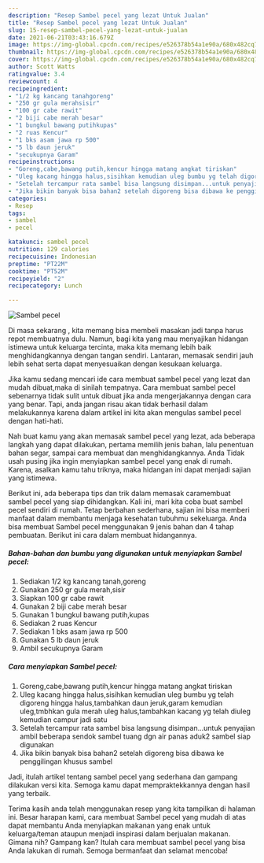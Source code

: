 ```yaml
---
description: "Resep Sambel pecel yang lezat Untuk Jualan"
title: "Resep Sambel pecel yang lezat Untuk Jualan"
slug: 15-resep-sambel-pecel-yang-lezat-untuk-jualan
date: 2021-06-21T03:43:16.679Z
image: https://img-global.cpcdn.com/recipes/e526378b54a1e90a/680x482cq70/sambel-pecel-foto-resep-utama.jpg
thumbnail: https://img-global.cpcdn.com/recipes/e526378b54a1e90a/680x482cq70/sambel-pecel-foto-resep-utama.jpg
cover: https://img-global.cpcdn.com/recipes/e526378b54a1e90a/680x482cq70/sambel-pecel-foto-resep-utama.jpg
author: Scott Watts
ratingvalue: 3.4
reviewcount: 4
recipeingredient:
- "1/2 kg kancang tanahgoreng"
- "250 gr gula merahsisir"
- "100 gr cabe rawit"
- "2 biji cabe merah besar"
- "1 bungkul bawang putihkupas"
- "2 ruas Kencur"
- "1 bks asam jawa rp 500"
- "5 lb daun jeruk"
- "secukupnya Garam"
recipeinstructions:
- "Goreng,cabe,bawang putih,kencur hingga matang angkat tiriskan"
- "Uleg kacang hingga halus,sisihkan kemudian uleg bumbu yg telah digoreng hingga halus,tambahkan daun jeruk,garam kemudian uleg,tmbhkan gula merah uleg halus,tambahkan kacang yg telah diuleg kemudian campur jadi satu"
- "Setelah tercampur rata sambel bisa langsung disimpan...untuk penyajian ambil beberapa sendok sambel tuang dgn air panas aduk2 sambel siap digunakan"
- "Jika bikin banyak bisa bahan2 setelah digoreng bisa dibawa ke penggilingan khusus sambel"
categories:
- Resep
tags:
- sambel
- pecel

katakunci: sambel pecel 
nutrition: 129 calories
recipecuisine: Indonesian
preptime: "PT22M"
cooktime: "PT52M"
recipeyield: "2"
recipecategory: Lunch

---
```



![Sambel pecel](https://img-global.cpcdn.com/recipes/e526378b54a1e90a/680x482cq70/sambel-pecel-foto-resep-utama.jpg)

Di masa  sekarang , kita memang bisa membeli masakan jadi tanpa harus repot membuatnya dulu. Namun, bagi kita yang mau menyajikan hidangan istimewa untuk keluarga tercinta, maka kita memang lebih baik menghidangkannya dengan tangan sendiri. Lantaran, memasak sendiri jauh lebih sehat serta dapat menyesuaikan dengan kesukaan keluarga.

Jika kamu sedang mencari ide cara membuat sambel pecel yang lezat dan mudah dibuat,maka di sinilah tempatnya. Cara membuat sambel pecel  sebenarnya tidak sulit untuk dibuat jika anda mengerjakannya dengan cara yang benar. Tapi, anda jangan risau akan tidak berhasil dalam melakukannya 
karena dalam artikel ini kita akan mengulas sambel pecel dengan hati-hati.  



Nah buat kamu yang akan memasak sambel pecel yang lezat, ada beberapa langkah yang dapat dilakukan, pertama memilih jenis bahan, lalu penentuan bahan segar, sampai cara membuat dan menghidangkannya. Anda Tidak usah pusing jika ingin menyiapkan sambel pecel yang enak di rumah. Karena, asalkan kamu  tahu triknya, maka hidangan ini dapat menjadi sajian yang istimewa.

Berikut ini, ada beberapa tips dan trik dalam memasak caramembuat sambel pecel yang siap dihidangkan. Kali ini, mari kita coba buat sambel pecel sendiri di rumah. Tetap berbahan sederhana, sajian ini bisa memberi manfaat dalam membantu menjaga kesehatan tubuhmu sekeluarga. Anda bisa membuat Sambel pecel menggunakan 9 jenis bahan dan 4 tahap pembuatan. Berikut ini cara dalam membuat hidangannya.

<!--inarticleads1-->

##### Bahan-bahan dan bumbu yang digunakan untuk menyiapkan Sambel pecel:

1. Sediakan 1/2 kg kancang tanah,goreng
1. Gunakan 250 gr gula merah,sisir
1. Siapkan 100 gr cabe rawit
1. Gunakan 2 biji cabe merah besar
1. Gunakan 1 bungkul bawang putih,kupas
1. Sediakan 2 ruas Kencur
1. Sediakan 1 bks asam jawa rp 500
1. Gunakan 5 lb daun jeruk
1. Ambil secukupnya Garam




<!--inarticleads2-->

##### Cara menyiapkan Sambel pecel:

1. Goreng,cabe,bawang putih,kencur hingga matang angkat tiriskan
1. Uleg kacang hingga halus,sisihkan kemudian uleg bumbu yg telah digoreng hingga halus,tambahkan daun jeruk,garam kemudian uleg,tmbhkan gula merah uleg halus,tambahkan kacang yg telah diuleg kemudian campur jadi satu
1. Setelah tercampur rata sambel bisa langsung disimpan...untuk penyajian ambil beberapa sendok sambel tuang dgn air panas aduk2 sambel siap digunakan
1. Jika bikin banyak bisa bahan2 setelah digoreng bisa dibawa ke penggilingan khusus sambel




Jadi, itulah artikel tentang  sambel pecel  yang sederhana dan gampang dilakukan versi kita. Semoga kamu dapat mempraktekkannya dengan hasil yang terbaik. 

Terima kasih anda telah menggunakan resep yang kita tampilkan di halaman ini. Besar harapan kami, cara membuat  Sambel pecel yang mudah di atas dapat membantu Anda menyiapkan makanan yang enak untuk keluarga/teman ataupun menjadi inspirasi dalam berjualan makanan. Gimana nih? Gampang kan? Itulah cara membuat sambel pecel yang bisa Anda lakukan di rumah. Semoga bermanfaat dan selamat mencoba!

